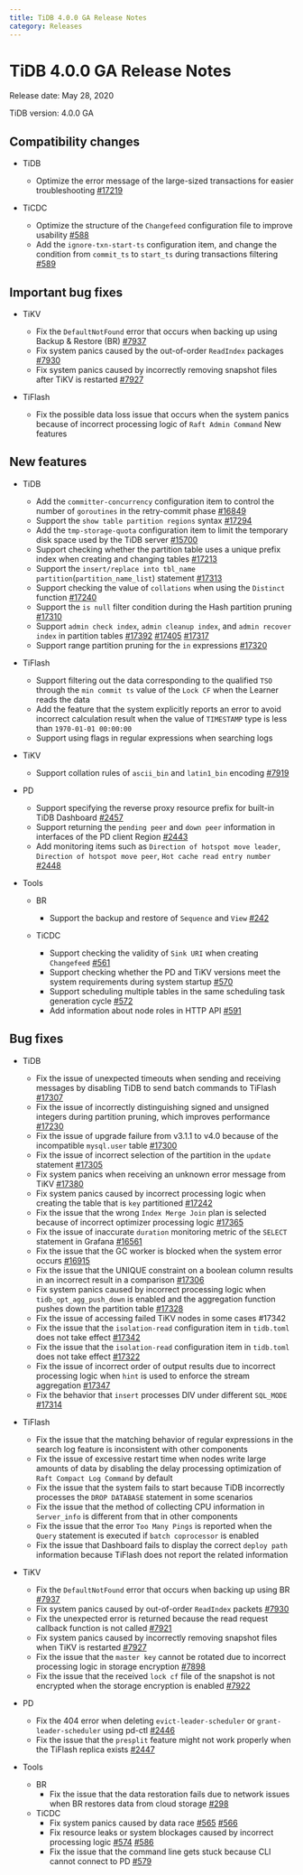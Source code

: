 ```yaml
---
title: TiDB 4.0.0 GA Release Notes
category: Releases
---
```


# TiDB 4.0.0 GA Release Notes

Release date: May 28, 2020

TiDB version: 4.0.0 GA

## Compatibility changes

* TiDB
    - Optimize the error message of the large-sized transactions for easier troubleshooting [#17219](https://github.com/pingcap/tidb/pull/17219)

* TiCDC
    - Optimize the structure of the `Changefeed` configuration file to improve usability [#588](https://github.com/pingcap/ticdc/pull/588)
    - Add the `ignore-txn-start-ts` configuration item, and change the condition from `commit_ts` to `start_ts` during transactions filtering [#589](https://github.com/pingcap/ticdc/pull/589)

## Important bug fixes

* TiKV
    - Fix the `DefaultNotFound` error that occurs when backing up using Backup & Restore (BR) [#7937](https://github.com/tikv/tikv/pull/7937)
    - Fix system panics caused by the out-of-order `ReadIndex` packages  [#7930](https://github.com/tikv/tikv/pull/7930)
    - Fix system panics caused by incorrectly removing snapshot files after TiKV is restarted [#7927](https://github.com/tikv/tikv/pull/7927)

* TiFlash
    - Fix the possible data loss issue that occurs when the system panics because of incorrect processing logic of `Raft Admin Command`
    New features

## New features

* TiDB
    - Add the `committer-concurrency` configuration item to control the number of `goroutines` in the retry-commit phase [#16849](https://github.com/pingcap/tidb/pull/16849)
    - Support the `show table partition regions` syntax [#17294](https://github.com/pingcap/tidb/pull/17294)
    - Add the `tmp-storage-quota` configuration item to limit the temporary disk space used by the TiDB server [#15700](https://github.com/pingcap/tidb/pull/15700)
    - Support checking whether the partition table uses a unique prefix index when creating and changing tables [#17213](https://github.com/pingcap/tidb/pull/17213)
   - Support the `insert/replace into tbl_name partition`(`partition_name_list`) statement [#17313](https://github.com/pingcap/tidb/pull/17313)
    - Support checking the value of `collations` when using the `Distinct` function [#17240](https://github.com/pingcap/tidb/pull/17240)
    - Support the `is null` filter condition during the Hash partition pruning [#17310](https://github.com/pingcap/tidb/pull/17310)
    - Support `admin check index`, `admin cleanup index`, and `admin recover index` in partition tables [#17392](https://github.com/pingcap/tidb/pull/17392) [#17405](https://github.com/pingcap/tidb/pull/17405)  [#17317](https://github.com/pingcap/tidb/pull/17317)
    - Support range partition pruning for the `in` expressions  [#17320](https://github.com/pingcap/tidb/pull/17320)

* TiFlash
    - Support filtering out the data corresponding to the qualified `TSO` through the `min commit ts` value of the `Lock CF` when the Learner reads the data
    - Add the feature that the system explicitly reports an error to avoid incorrect calculation result when the value of `TIMESTAMP` type is less than `1970-01-01 00:00:00`
    - Support using flags in regular expressions when searching logs

* TiKV
    - Support collation rules of `ascii_bin` and `latin1_bin` encoding [#7919](https://github.com/tikv/tikv/pull/7919)

* PD
    - Support specifying the reverse proxy resource prefix for built-in TiDB Dashboard [#2457](https://github.com/pingcap/pd/pull/2457)
    - Support returning the `pending peer` and `down peer` information in interfaces of the PD client Region [#2443](https://github.com/pingcap/pd/pull/2443)
    - Add monitoring items such as `Direction of hotspot move leader`, `Direction of hotspot move peer`, `Hot cache read entry number` [#2448](https://github.com/pingcap/pd/pull/2448)

* Tools
    + BR 
        - Support the backup and restore of `Sequence` and `View` [#242](https://github.com/pingcap/br/pull/242)
    + TiCDC

        - Support checking the validity of `Sink URI` when creating `Changefeed` [#561](https://github.com/pingcap/ticdc/pull/561)
        - Support checking whether the PD and TiKV versions meet the system requirements during system startup [#570](https://github.com/pingcap/ticdc/pull/570)
        - Support scheduling multiple tables in the same scheduling task generation cycle [#572](https://github.com/pingcap/ticdc/pull/572)
        - Add information about node roles in HTTP API [#591](https://github.com/pingcap/ticdc/pull/591)

## Bug fixes

* TiDB

    - Fix the issue of unexpected timeouts when sending and receiving messages by disabling TiDB to send batch commands to TiFlash [#17307](https://github.com/pingcap/tidb/pull/17307)
    - Fix the issue of incorrectly distinguishing signed and unsigned integers during partition pruning, which improves performance [#17230](https://github.com/pingcap/tidb/pull/17230)
    - Fix the issue of upgrade failure from v3.1.1 to v4.0 because of the incompatible `mysql.user` table [#17300](https://github.com/pingcap/tidb/pull/17300)
    - Fix the issue of incorrect selection of the partition in the `update` statement [#17305](https://github.com/pingcap/tidb/pull/17305)
    - Fix system panics when receiving an unknown error message from TiKV [#17380](https://github.com/pingcap/tidb/pull/17380)
    - Fix system panics caused by incorrect processing logic when creating the table that is `key` partitioned [#17242](https://github.com/pingcap/tidb/pull/17242)
    - Fix the issue that the wrong `Index Merge Join` plan is selected because of incorrect optimizer processing logic [#17365](https://github.com/pingcap/tidb/pull/17365)
    - Fix the issue of inaccurate `duration` monitoring metric of the `SELECT` statement in Grafana [#16561](https://github.com/pingcap/tidb/pull/16561)
    - Fix the issue that the GC worker is blocked when the system error occurs [#16915](https://github.com/pingcap/tidb/pull/16915)
    - Fix the issue that the UNIQUE constraint on a boolean column results in an incorrect result in a comparison [#17306](https://github.com/pingcap/tidb/pull/17306)
    - Fix system panics caused by incorrect processing logic when `tidb_opt_agg_push_down` is enabled and the aggregation function pushes down the partition table [#17328](https://github.com/pingcap/tidb/pull/17328)
    - Fix the issue of accessing failed TiKV nodes in some cases #17342
    - Fix the issue that the ` isolation-read ` configuration item in `tidb.toml` does not take effect [#17342](https://github.com/pingcap/tidb/pull/17342)
    - Fix the issue that the ` isolation-read ` configuration item in `tidb.toml` does not take effect [#17322](https://github.com/pingcap/tidb/pull/17322)
    - Fix the issue of incorrect order of output results due to incorrect processing logic when `hint` is used to enforce the stream aggregation [#17347](https://github.com/pingcap/tidb/pull/17347)
    - Fix the behavior that `insert` processes DIV under different `SQL_MODE` [#17314](https://github.com/pingcap/tidb/pull/17314)

* TiFlash
    - Fix the issue that the matching behavior of regular expressions in the  search log feature is inconsistent with other components
    - Fix the issue of excessive restart time when nodes write large amounts of data by disabling the delay processing optimization of `Raft Compact Log Command` by default
    - Fix the issue that the system fails to start because TiDB incorrectly processes the `DROP DATABASE` statement in some scenarios
    - Fix the issue that the method of collecting CPU information in `Server_info` is different from that in other components
    - Fix the issue that the error `Too Many Pings` is reported when the `Query` statement is executed if `batch coprocessor` is enabled
    - Fix the issue that Dashboard fails to display the correct  `deploy path` information because TiFlash does not report the related information

* TiKV
    - Fix the `DefaultNotFound` error that occurs when backing up using BR  [#7937](https://github.com/tikv/tikv/pull/7937)
    - Fix system panics caused by out-of-order `ReadIndex` packets [#7930](https://github.com/tikv/tikv/pull/7930)
    - Fix the unexpected error is returned because the read request callback function is not called [#7921](https://github.com/tikv/tikv/pull/7921)
    - Fix system panics caused by incorrectly removing snapshot files when TiKV is restarted [#7927](https://github.com/tikv/tikv/pull/7927)
    - Fix the issue that the `master key` cannot be rotated due to incorrect processing logic in storage encryption [#7898](https://github.com/tikv/tikv/pull/7898)
    - Fix the issue that the received `lock cf` file of the snapshot is not encrypted when the storage encryption is enabled [#7922](https://github.com/tikv/tikv/pull/7922)

* PD
    - Fix the 404 error when deleting `evict-leader-scheduler` or `grant-leader-scheduler` using pd-ctl [#2446](https://github.com/pingcap/pd/pull/2446)
    - Fix the issue that the `presplit` feature might not work properly when the TiFlash replica exists [#2447](https://github.com/pingcap/pd/pull/2447)

* Tools

    + BR
        - Fix the issue that the data restoration fails due to network issues when BR restores data from cloud storage [#298](https://github.com/pingcap/br/pull/298)
    + TiCDC
        - Fix system panics caused by data race [#565](https://github.com/pingcap/ticdc/pull/565) [#566](https://github.com/pingcap/ticdc/pull/566)
        - Fix resource leaks or system blockages caused by incorrect processing logic [#574](https://github.com/pingcap/ticdc/pull/574) [#586](https://github.com/pingcap/ticdc/pull/586)
        - Fix the issue that the command line gets stuck because CLI cannot connect to PD [#579](https://github.com/pingcap/ticdc/pull/579)
